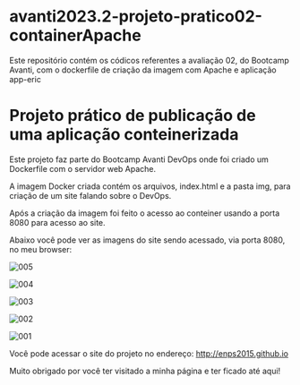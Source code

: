 # avanti2023.2-projeto-pratico02-containerApache
Este repositório contém os códicos referentes a avaliação 02, do Bootcamp Avanti, com o dockerfile de criação da imagem com Apache e aplicação  app-eric


# Projeto prático de publicação de uma aplicação conteinerizada

Este projeto faz parte do Bootcamp Avanti DevOps onde foi criado um Dockerfile com o servidor web Apache.

A imagem Docker criada contém os arquivos, index.html e a pasta img, para criação de um site falando sobre o DevOps.

Após a criação da imagem foi feito o acesso ao conteiner usando a porta 8080 para acesso ao site.

Abaixo você pode ver as imagens do site sendo acessado, via porta 8080, no meu browser:

![005](https://github.com/enps2015/avanti2023.2-projeto-pratico02-containerApache/assets/84017071/e4f5c31b-6043-487a-957c-946a481dd263)


![004](https://github.com/enps2015/avanti2023.2-projeto-pratico02-containerApache/assets/84017071/8b31b169-4f40-4ce7-b336-f6ee39c697f1)


![003](https://github.com/enps2015/avanti2023.2-projeto-pratico02-containerApache/assets/84017071/1e93e95d-aec9-4a9e-9715-0d5a271ae495)


![002](https://github.com/enps2015/avanti2023.2-projeto-pratico02-containerApache/assets/84017071/7bb19a3d-68da-4133-acad-29366b6c43f5)


![001](https://github.com/enps2015/avanti2023.2-projeto-pratico02-containerApache/assets/84017071/afb8a07f-b121-410d-a5e8-bd4a41944db3)


Você pode acessar o site do projeto no endereço: http://enps2015.github.io


Muito obrigado por você ter visitado a minha página e ter ficado até aqui!
